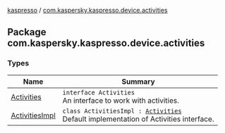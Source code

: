 [kaspresso](../index.md) / [com.kaspersky.kaspresso.device.activities](./index.md)

## Package com.kaspersky.kaspresso.device.activities

### Types

| Name | Summary |
|---|---|
| [Activities](-activities/index.md) | `interface Activities`<br>An interface to work with activities. |
| [ActivitiesImpl](-activities-impl/index.md) | `class ActivitiesImpl : `[`Activities`](-activities/index.md)<br>Default implementation of Activities interface. |

